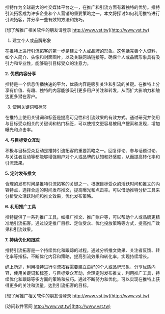 推特作为全球最大的社交媒体平台之一，在推广和引流方面有着独特的优势。推特引流拓客成为许多企业和个人营销的重要策略之一。本文将探讨如何利用推特进行引流拓客，并分享一些有效的方法和技巧。

[想了解推广相关软件的朋友请登录 http://www.vst.tw](http://www.vst.tw)

1. 建立个人或品牌形象

在推特上进行引流拓客的第一步是建立个人或品牌的形象。这包括完善个人资料，如个人简介、头像和封面图片，以及关联网站链接等。确保个人或品牌形象具有吸引力和专业性，能够吸引目标受众的注意力。

**2. 优质内容分享**

推特是一个信息传播快速的平台，优质内容是吸引关注和引流的关键。在推特上分享有价值、有趣、独特的内容能够吸引更多用户关注和转发，从而扩大影响力和触达更多潜在客户。

3. 使用关键词和标签

在推特上使用关键词和标签是提高可见性和引流效果的有效方式。通过研究并使用与目标受众相关的关键词和热门标签，可以使推文更容易被用户搜索和发现，增加曝光和点击率。

**4. 与目标受众互动**

积极与目标受众互动是推特引流拓客的重要策略之一。回复评论、参与话题讨论、与关注者互动等都能够增强用户对个人或品牌的认知和好感度，从而提高转化率和引流效果。

**5. 定时发布推文**

合理的发布时间是推特引流拓客的关键之一。根据目标受众的活跃时间和推文的内容特点，选择合适的时间发布推文，提高曝光和点击率。可以借助推特分析工具来分析受众活跃时间和推文效果，优化发布策略。

**6. 利用推广工具**

推特提供了一系列推广工具，如推广推文、推广账户等，可以帮助个人或品牌更精准地引流拓客。通过设定推广目标、定位受众、优化投放策略等方式，提高推广效果和引流效果。

**7. 持续优化和跟踪**

推特引流拓客是一个持续优化和跟踪的过程。通过分析推文效果、关注者反馈、转化率等指标，不断优化内容和策略，提高引流效果和转化率，实现持续增长。

综上所述，利用推特进行引流拓客需要建立良好的个人或品牌形象，分享优质内容，使用关键词和标签，与目标受众互动，合理定时发布推文，利用推广工具，持续优化和跟踪等多方面的策略和技巧。通过不断努力和优化，可以实现在推特上获得更多的关注和流量，达到引流拓客的目标。

[想了解推广相关软件的朋友请登录 http://www.vst.tw](http://www.vst.tw)


[访问软件官网 http://www.vst.tw](http://www.vst.tw)
